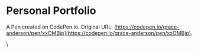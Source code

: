 # Personal Portfolio

A Pen created on CodePen.io. Original URL: [https://codepen.io/grace-anderson/pen/xxOMBjp](https://codepen.io/grace-anderson/pen/xxOMBjp).


\
